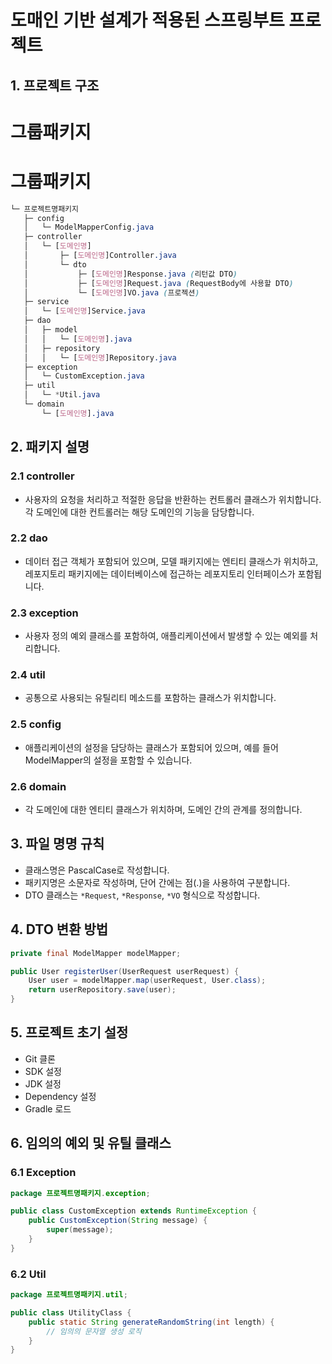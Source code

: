 # 도매인 기반 설계가 적용된 스프링부트 프로젝트

## 1. 프로젝트 구조

# 그룹패키지

# 그룹패키지

```scss
└─ 프로젝트명패키지
   ├─ config
   │   └─ ModelMapperConfig.java
   ├─ controller
   │   └─ [도메인명]
   │       ├─ [도메인명]Controller.java
   │       └─ dto
   │           ├─ [도메인명]Response.java (리턴값 DTO)
   │           ├─ [도메인명]Request.java (RequestBody에 사용할 DTO)
   │           └─ [도메인명]VO.java (프로젝션)
   ├─ service
   │   └─ [도메인명]Service.java
   ├─ dao
   │   ├─ model
   │   │   └─ [도메인명].java
   │   ├─ repository
   │   │   └─ [도메인명]Repository.java
   ├─ exception
   │   └─ CustomException.java
   ├─ util
   │   └─ *Util.java
   └─ domain
       └─ [도메인명].java
```

## 2. 패키지 설명

### 2.1 controller
- 사용자의 요청을 처리하고 적절한 응답을 반환하는 컨트롤러 클래스가 위치합니다. 각 도메인에 대한 컨트롤러는 해당 도메인의 기능을 담당합니다.

### 2.2 dao
- 데이터 접근 객체가 포함되어 있으며, 모델 패키지에는 엔티티 클래스가 위치하고, 레포지토리 패키지에는 데이터베이스에 접근하는 레포지토리 인터페이스가 포함됩니다.

### 2.3 exception
- 사용자 정의 예외 클래스를 포함하여, 애플리케이션에서 발생할 수 있는 예외를 처리합니다.
  
### 2.4 util
- 공통으로 사용되는 유틸리티 메소드를 포함하는 클래스가 위치합니다.

### 2.5 config
- 애플리케이션의 설정을 담당하는 클래스가 포함되어 있으며, 예를 들어 ModelMapper의 설정을 포함할 수 있습니다.

### 2.6 domain
- 각 도메인에 대한 엔티티 클래스가 위치하며, 도메인 간의 관계를 정의합니다.

## 3. 파일 명명 규칙

- 클래스명은 PascalCase로 작성합니다.
- 패키지명은 소문자로 작성하며, 단어 간에는 점(.)을 사용하여 구분합니다.
- DTO 클래스는 `*Request`, `*Response`, `*VO` 형식으로 작성합니다.

## 4. DTO 변환 방법

```java
private final ModelMapper modelMapper;

public User registerUser(UserRequest userRequest) {
    User user = modelMapper.map(userRequest, User.class);
    return userRepository.save(user);
}
```

## 5. 프로젝트 초기 설정

- Git 클론
- SDK 설정
- JDK 설정
- Dependency 설정
- Gradle 로드

## 6. 임의의 예외 및 유틸 클래스

### 6.1 Exception

```java
package 프로젝트명패키지.exception;

public class CustomException extends RuntimeException {
    public CustomException(String message) {
        super(message);
    }
}
```
### 6.2 Util
```java
package 프로젝트명패키지.util;

public class UtilityClass {
    public static String generateRandomString(int length) {
        // 임의의 문자열 생성 로직
    }
}
```
